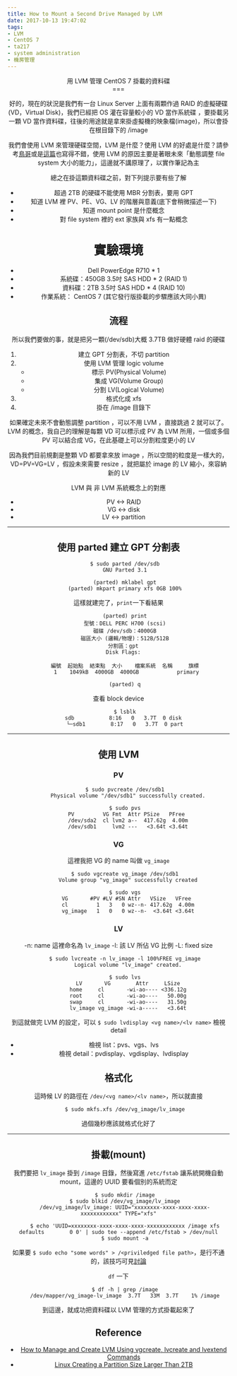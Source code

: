```yaml
---
title: How to Mount a Second Drive Managed by LVM
date: 2017-10-13 19:47:02
tags:
- LVM
- CentOS 7
- ta217
- system administration
- 機房管理
---
```


<center>用 LVM 管理 CentOS 7 掛載的資料碟<center>
===
<br>

好的，現在的狀況是我們有一台 Linux Server 上面有兩顆作過 RAID 的虛擬硬碟 (VD，Virtual Disk)，我們已經把 OS 灌在容量較小的 VD 當作系統碟 ，要掛載另一顆 VD 當作資料碟，往後的用途就是拿來掛虛擬機的映象檔(image)，所以會掛在根目錄下的 /image

我們會使用 LVM 來管理硬碟空間，LVM 是什麼？使用 LVM 的好處是什麼？請參考[鳥哥](http://linux.vbird.org/linux_basic/0420quota.php#lvm)或是[這篇](https://blog.nuface.tw/?p=1267)也寫得不錯，使用 LVM 的原因主要是著眼未來「動態調整 file system 大小的能力」，這邊就不講原理了，以實作筆記為主

總之在掛這顆資料碟之前，對下列提示要有些了解

- 超過 2TB 的硬碟不能使用 MBR 分割表，要用 GPT
- 知道 LVM 裡 PV、PE、VG、LV 的階層與意義(底下會稍微描述一下)
- 知道 mount point 是什麼概念
- 對 file system 裡的 ext 家族與 xfs 有一點概念

# 實驗環境

- Dell PowerEdge R710 * 1
- 系統碟：450GB 3.5吋 SAS HDD * 2 (RAID 1)
- 資料碟：2TB 3.5吋 SAS HDD * 4 (RAID 10)
- 作業系統： CentOS 7 (其它發行版掛載的步驟應該大同小異)

## 流程

所以我們要做的事，就是把另一顆(/dev/sdb)大概 3.7TB 做好硬體 raid 的硬碟

1. 建立 GPT 分割表，不切 partition
2. 使用 LVM 管理 logic volume
    - 標示 PV(Physical Volume)
    - 集成 VG(Volume Group)
    - 分割 LV(Logical Volume)
3. 格式化成 xfs 
4. 掛在 /image 目錄下

如果確定未來不會動態調整 partition ，可以不用 LVM ，直接跳過 2 就可以了。LVM 的概念，我自己的理解是每顆 VD 可以標示成 PV 為 LVM 所用，一個或多個 PV 可以結合成 VG，在此基礎上可以分割粒度更小的 LV

因為我們目前規劃是整顆 VD 都要拿來放 image ，所以空間的粒度是一樣大的， VD=PV=VG=LV ，假設未來需要 resize ，就把屬於 image 的 LV 縮小，來容納新的 LV

LVM 與 非 LVM 系統概念上的對應
- PV <-> RAID
- VG <-> disk
- LV <-> partition

---

## 使用 parted 建立 GPT 分割表

```
    $ sudo parted /dev/sdb
    GNU Parted 3.1

    (parted) mklabel gpt
    (parted) mkpart primary xfs 0GB 100%
```

這樣就建完了，`print`一下看結果
```
    (parted) print
    型號：DELL PERC H700 (scsi)
    磁碟 /dev/sdb：4000GB
    磁區大小 (邏輯/物理)：512B/512B
    分割區：gpt 
    Disk Flags: 
    
    編號  起始點  結束點  大小    檔案系統  名稱     旗標
     1    1049kB  4000GB  4000GB            primary
    
    (parted) q
```

查看 block device
```
    $ lsblk
    sdb           8:16   0   3.7T  0 disk 
    └─sdb1        8:17   0   3.7T  0 part
```

---

## 使用 LVM

### PV

```
    $ sudo pvcreate /dev/sdb1
      Physical volume "/dev/sdb1" successfully created.
    
    $ sudo pvs
      PV         VG Fmt  Attr PSize   PFree 
      /dev/sda2  cl lvm2 a--  417.62g  4.00m
      /dev/sdb1     lvm2 ---   <3.64t <3.64t
```

### VG

這裡我把 VG 的 name 叫做 `vg_image`
```
    $ sudo vgcreate vg_image /dev/sdb1
      Volume group "vg_image" successfully created
    
    $ sudo vgs
      VG       #PV #LV #SN Attr   VSize   VFree 
      cl         1   3   0 wz--n- 417.62g  4.00m
      vg_image   1   0   0 wz--n-  <3.64t <3.64t
```

### LV

-n: name 這裡命名為 `lv_image`
-l: 該 LV 所佔 VG 比例
-L: fixed size

```
    $ sudo lvcreate -n lv_image -l 100%FREE vg_image
      Logical volume "lv_image" created.
    
    $ sudo lvs
      LV       VG        Attr     LSize
      home     cl       -wi-ao---- <336.12g
      root     cl       -wi-ao----   50.00g
      swap     cl       -wi-ao----   31.50g
      lv_image vg_image -wi-a-----   <3.64t
```

到這就做完 LVM 的設定，可以 `$ sudo lvdisplay <vg name>/<lv name>` 檢視 detail
- 檢視 list：pvs、vgs、lvs
- 檢視 detail：pvdisplay、vgdisplay、lvdisplay

## 格式化

這時候 LV 的路徑在 `/dev/<vg name>/<lv name>`，所以就直接
```
    $ sudo mkfs.xfs /dev/vg_image/lv_image
```
過個幾秒應該就格式化好了

---

## 掛載(mount)

我們要把 `lv_image` 掛到 `/image` 目錄，然後寫進 `/etc/fstab` 讓系統開機自動 mount，這邊的 UUID 要看個別的系統而定

```
    $ sudo mkdir /image
    $ sudo blkid /dev/vg_image/lv_image
    /dev/vg_image/lv_image: UUID="xxxxxxxx-xxxx-xxxx-xxxx-xxxxxxxxxxxx" TYPE="xfs"

    $ echo 'UUID=xxxxxxxx-xxxx-xxxx-xxxx-xxxxxxxxxxxx /image xfs    defaults        0 0' | sudo tee --append /etc/fstab > /dev/null
    $ sudo mount -a
```

如果要 `$ sudo echo "some words" > /<priviledged file path>`，是行不通的，該技巧可見[討論](https://stackoverflow.com/questions/84882/sudo-echo-something-etc-privilegedfile-doesnt-work-is-there-an-alterna)

`df` 一下
```
    $ df -h | grep /image
    /dev/mapper/vg_image-lv_image  3.7T   33M  3.7T    1% /image
```

到這邊，就成功把資料碟以 LVM 管理的方式掛載起來了

## Reference

- [How to Manage and Create LVM Using vgcreate, lvcreate and lvextend Commands ](https://www.tecmint.com/manage-and-create-lvm-parition-using-vgcreate-lvcreate-and-lvextend/)
- [Linux Creating a Partition Size Larger Than 2TB](https://www.cyberciti.biz/tips/fdisk-unable-to-create-partition-greater-2tb.html)
